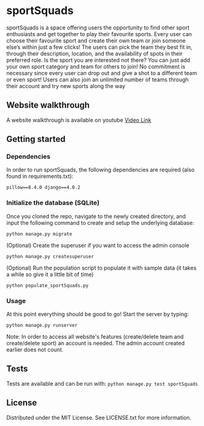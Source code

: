 # sportSquads

sportSquads is a space offering users the opportunity to find
other sport enthusiasts and get together to play their favourite
sports.
Every user can choose their favourite sport and create their own
team or join someone else’s within just a few clicks! The users
can pick the team they best fit in, through their description,
location, and the availability of spots in their preferred role.
Is the sport you are interested not there? You can just add your
own sport category and team for others to join!
No commitment is necessary since every user can drop out and
give a shot to a different team or even sport!
Users can also join an unlimited number of teams through their
account and try new sports along the way

## Website walkthrough
A website walkthrough is available on youtube [Video Link](https://youtu.be/L1i0CMaSGms)

## Getting started

### Dependencies

In order to run sportSquads, the following dependencies are required (also found in requirements.txt):

`pillow==8.4.0
django==4.0.2`

### Initialize the database (SQLite)

Once you cloned the repo, navigate to the newly created directory, and input the following command to create and setup the underlying database:

`python manage.py migrate`

(Optional) Create the superuser if you want to access the admin console

`python manage.py createsuperuser`

(Optional) Run the population script to populate it with sample data (it takes a while so give it a little bit of time)

`python populate_sportSquads.py`

### Usage

At this point everything should be good to go! Start the server by typing:

`python manage.py runserver`

Note: In order to access all website's features (create/delete team and create/delete sport) an account is needed. The admin account created earlier
does not count.

## Tests

Tests are available and can be run with:
`python manage.py test sportSquads`

## License

Distributed under the MIT License. See LICENSE.txt for more information.

